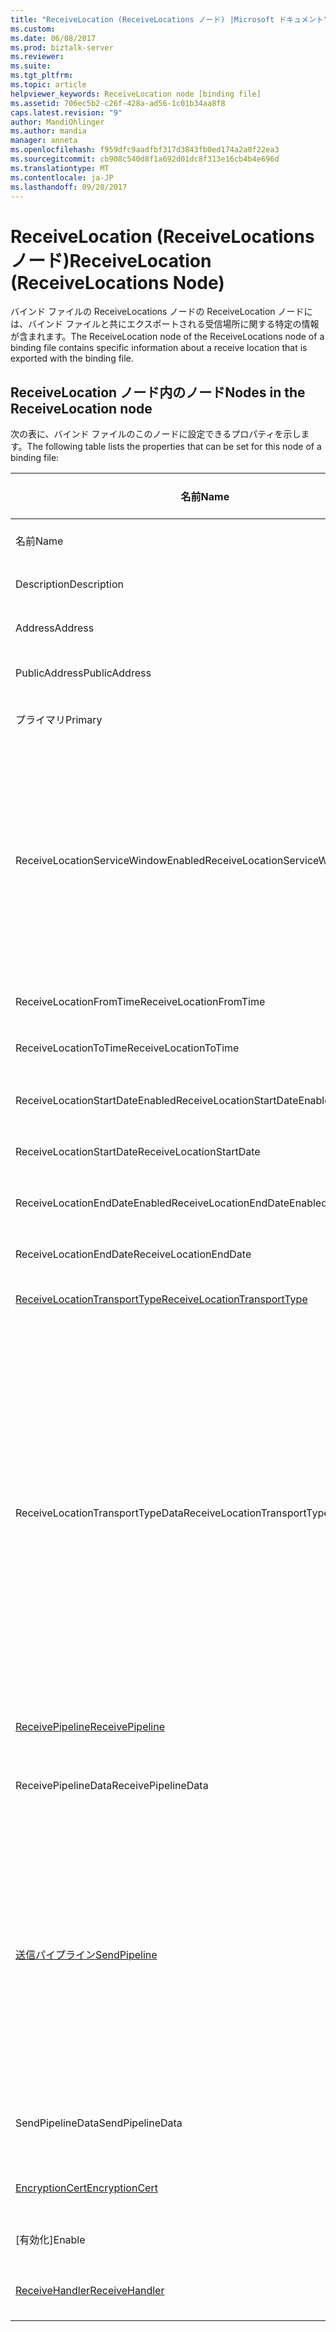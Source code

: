 ```yaml
---
title: "ReceiveLocation (ReceiveLocations ノード) |Microsoft ドキュメント"
ms.custom: 
ms.date: 06/08/2017
ms.prod: biztalk-server
ms.reviewer: 
ms.suite: 
ms.tgt_pltfrm: 
ms.topic: article
helpviewer_keywords: ReceiveLocation node [binding file]
ms.assetid: 706ec5b2-c26f-428a-ad56-1c01b34aa8f8
caps.latest.revision: "9"
author: MandiOhlinger
ms.author: mandia
manager: anneta
ms.openlocfilehash: f959dfc9aadfbf317d3843fb0ed174a2a0f22ea3
ms.sourcegitcommit: cb908c540d8f1a692d01dc8f313e16cb4b4e696d
ms.translationtype: MT
ms.contentlocale: ja-JP
ms.lasthandoff: 09/20/2017
---
```

# <a name="receivelocation-receivelocations-node"></a><span data-ttu-id="ab798-102">ReceiveLocation (ReceiveLocations ノード)</span><span class="sxs-lookup"><span data-stu-id="ab798-102">ReceiveLocation (ReceiveLocations Node)</span></span>
<span data-ttu-id="ab798-103">バインド ファイルの ReceiveLocations ノードの ReceiveLocation ノードには、バインド ファイルと共にエクスポートされる受信場所に関する特定の情報が含まれます。</span><span class="sxs-lookup"><span data-stu-id="ab798-103">The ReceiveLocation node of the ReceiveLocations node of a binding file contains specific information about a receive location that is exported with the binding file.</span></span>  
  
## <a name="nodes-in-the-receivelocation-node"></a><span data-ttu-id="ab798-104">ReceiveLocation ノード内のノード</span><span class="sxs-lookup"><span data-stu-id="ab798-104">Nodes in the ReceiveLocation node</span></span>  
 <span data-ttu-id="ab798-105">次の表に、バインド ファイルのこのノードに設定できるプロパティを示します。</span><span class="sxs-lookup"><span data-stu-id="ab798-105">The following table lists the properties that can be set for this node of a binding file:</span></span>  
  
|<span data-ttu-id="ab798-106">**名前**</span><span class="sxs-lookup"><span data-stu-id="ab798-106">**Name**</span></span>|<span data-ttu-id="ab798-107">**ノード型**</span><span class="sxs-lookup"><span data-stu-id="ab798-107">**Node Type**</span></span>|<span data-ttu-id="ab798-108">**データ型**</span><span class="sxs-lookup"><span data-stu-id="ab798-108">**Data Type**</span></span>|<span data-ttu-id="ab798-109">**Description**</span><span class="sxs-lookup"><span data-stu-id="ab798-109">**Description**</span></span>|<span data-ttu-id="ab798-110">**制限**</span><span class="sxs-lookup"><span data-stu-id="ab798-110">**Restrictions**</span></span>|<span data-ttu-id="ab798-111">**コメント**</span><span class="sxs-lookup"><span data-stu-id="ab798-111">**Comments**</span></span>|  
|--------------|-------------------|-------------------|---------------------|----------------------|------------------|  
|<span data-ttu-id="ab798-112">名前</span><span class="sxs-lookup"><span data-stu-id="ab798-112">Name</span></span>|<span data-ttu-id="ab798-113">属性</span><span class="sxs-lookup"><span data-stu-id="ab798-113">Attribute</span></span>|<span data-ttu-id="ab798-114">xs:string</span><span class="sxs-lookup"><span data-stu-id="ab798-114">xs:string</span></span>|<span data-ttu-id="ab798-115">受信場所の名前を指定します。</span><span class="sxs-lookup"><span data-stu-id="ab798-115">Specifies the name of the receive location.</span></span>|<span data-ttu-id="ab798-116">任意</span><span class="sxs-lookup"><span data-stu-id="ab798-116">Not required</span></span>|<span data-ttu-id="ab798-117">既定値: 空</span><span class="sxs-lookup"><span data-stu-id="ab798-117">Default value: empty</span></span>|  
|<span data-ttu-id="ab798-118">Description</span><span class="sxs-lookup"><span data-stu-id="ab798-118">Description</span></span>|<span data-ttu-id="ab798-119">要素</span><span class="sxs-lookup"><span data-stu-id="ab798-119">Element</span></span>|<span data-ttu-id="ab798-120">xs:string</span><span class="sxs-lookup"><span data-stu-id="ab798-120">xs:string</span></span>|<span data-ttu-id="ab798-121">受信場所の説明を指定します。</span><span class="sxs-lookup"><span data-stu-id="ab798-121">Specifies a description for the receive location.</span></span>|<span data-ttu-id="ab798-122">必須</span><span class="sxs-lookup"><span data-stu-id="ab798-122">Required</span></span>|<span data-ttu-id="ab798-123">既定値: 空</span><span class="sxs-lookup"><span data-stu-id="ab798-123">Default value: empty</span></span>|  
|<span data-ttu-id="ab798-124">Address</span><span class="sxs-lookup"><span data-stu-id="ab798-124">Address</span></span>|<span data-ttu-id="ab798-125">要素</span><span class="sxs-lookup"><span data-stu-id="ab798-125">Element</span></span>|<span data-ttu-id="ab798-126">xs:string</span><span class="sxs-lookup"><span data-stu-id="ab798-126">xs:string</span></span>|<span data-ttu-id="ab798-127">受信場所のアドレスを指定します。</span><span class="sxs-lookup"><span data-stu-id="ab798-127">Specifies the address of the receive location.</span></span>|<span data-ttu-id="ab798-128">必須</span><span class="sxs-lookup"><span data-stu-id="ab798-128">Required</span></span>|<span data-ttu-id="ab798-129">既定値: 空</span><span class="sxs-lookup"><span data-stu-id="ab798-129">Default value: empty</span></span>|  
|<span data-ttu-id="ab798-130">PublicAddress</span><span class="sxs-lookup"><span data-stu-id="ab798-130">PublicAddress</span></span>|<span data-ttu-id="ab798-131">要素</span><span class="sxs-lookup"><span data-stu-id="ab798-131">Element</span></span>|<span data-ttu-id="ab798-132">xs:string</span><span class="sxs-lookup"><span data-stu-id="ab798-132">xs:string</span></span>|<span data-ttu-id="ab798-133">受信場所のパブリック アドレスを指定します。</span><span class="sxs-lookup"><span data-stu-id="ab798-133">Specifies the public address of the receive location.</span></span>|<span data-ttu-id="ab798-134">任意</span><span class="sxs-lookup"><span data-stu-id="ab798-134">Not required</span></span>|<span data-ttu-id="ab798-135">既定値: 空</span><span class="sxs-lookup"><span data-stu-id="ab798-135">Default value: empty</span></span>|  
|<span data-ttu-id="ab798-136">プライマリ</span><span class="sxs-lookup"><span data-stu-id="ab798-136">Primary</span></span>|<span data-ttu-id="ab798-137">要素</span><span class="sxs-lookup"><span data-stu-id="ab798-137">Element</span></span>|<span data-ttu-id="ab798-138">xs:boolean</span><span class="sxs-lookup"><span data-stu-id="ab798-138">xs:boolean</span></span>|<span data-ttu-id="ab798-139">受信場所がプライマリかどうかを指定します。</span><span class="sxs-lookup"><span data-stu-id="ab798-139">Specifies whether the receive location is primary.</span></span>|<span data-ttu-id="ab798-140">必須</span><span class="sxs-lookup"><span data-stu-id="ab798-140">Required</span></span>|<span data-ttu-id="ab798-141">既定値: なし</span><span class="sxs-lookup"><span data-stu-id="ab798-141">Default value: none</span></span>|  
|<span data-ttu-id="ab798-142">ReceiveLocationServiceWindowEnabled</span><span class="sxs-lookup"><span data-stu-id="ab798-142">ReceiveLocationServiceWindowEnabled</span></span>|<span data-ttu-id="ab798-143">要素</span><span class="sxs-lookup"><span data-stu-id="ab798-143">Element</span></span>|<span data-ttu-id="ab798-144">xs:boolean</span><span class="sxs-lookup"><span data-stu-id="ab798-144">xs:boolean</span></span>|<span data-ttu-id="ab798-145">サービス時間帯が有効であるかどうかを指定します。</span><span class="sxs-lookup"><span data-stu-id="ab798-145">Specifies whether the service window is enabled.</span></span>|<span data-ttu-id="ab798-146">必須</span><span class="sxs-lookup"><span data-stu-id="ab798-146">Required</span></span>|<span data-ttu-id="ab798-147">既定値: なし</span><span class="sxs-lookup"><span data-stu-id="ab798-147">Default value: none</span></span><br /><br /> <span data-ttu-id="ab798-148">指定**true**サービス時間帯が有効である場合はそれ以外の場合、指定**false を指定します。**</span><span class="sxs-lookup"><span data-stu-id="ab798-148">Specify **true** if the service window is enabled; otherwise, specify **false.**</span></span>|  
|<span data-ttu-id="ab798-149">ReceiveLocationFromTime</span><span class="sxs-lookup"><span data-stu-id="ab798-149">ReceiveLocationFromTime</span></span>|<span data-ttu-id="ab798-150">要素</span><span class="sxs-lookup"><span data-stu-id="ab798-150">Element</span></span>|<span data-ttu-id="ab798-151">xs:dateTime</span><span class="sxs-lookup"><span data-stu-id="ab798-151">xs:dateTime</span></span>|<span data-ttu-id="ab798-152">サービス時間帯の開始時刻を指定します。</span><span class="sxs-lookup"><span data-stu-id="ab798-152">Specifies the start time of the service window.</span></span>|<span data-ttu-id="ab798-153">必須</span><span class="sxs-lookup"><span data-stu-id="ab798-153">Required</span></span>|<span data-ttu-id="ab798-154">既定値: なし</span><span class="sxs-lookup"><span data-stu-id="ab798-154">Default value: none</span></span>|  
|<span data-ttu-id="ab798-155">ReceiveLocationToTime</span><span class="sxs-lookup"><span data-stu-id="ab798-155">ReceiveLocationToTime</span></span>|<span data-ttu-id="ab798-156">要素</span><span class="sxs-lookup"><span data-stu-id="ab798-156">Element</span></span>|<span data-ttu-id="ab798-157">xs:dateTime</span><span class="sxs-lookup"><span data-stu-id="ab798-157">xs:dateTime</span></span>|<span data-ttu-id="ab798-158">サービス時間帯の終了時刻を指定します。</span><span class="sxs-lookup"><span data-stu-id="ab798-158">Specifies the end time of the service window.</span></span>|<span data-ttu-id="ab798-159">必須</span><span class="sxs-lookup"><span data-stu-id="ab798-159">Required</span></span>|<span data-ttu-id="ab798-160">既定値: なし</span><span class="sxs-lookup"><span data-stu-id="ab798-160">Default value: none</span></span>|  
|<span data-ttu-id="ab798-161">ReceiveLocationStartDateEnabled</span><span class="sxs-lookup"><span data-stu-id="ab798-161">ReceiveLocationStartDateEnabled</span></span>|<span data-ttu-id="ab798-162">要素</span><span class="sxs-lookup"><span data-stu-id="ab798-162">Element</span></span>|<span data-ttu-id="ab798-163">xs:boolean</span><span class="sxs-lookup"><span data-stu-id="ab798-163">xs:boolean</span></span>|<span data-ttu-id="ab798-164">サービス時間帯の開始日が有効かどうかを指定します。</span><span class="sxs-lookup"><span data-stu-id="ab798-164">Specifies whether the start date for the service window is enabled.</span></span>|<span data-ttu-id="ab798-165">必須</span><span class="sxs-lookup"><span data-stu-id="ab798-165">Required</span></span>|<span data-ttu-id="ab798-166">既定値: なし</span><span class="sxs-lookup"><span data-stu-id="ab798-166">Default value: none</span></span>|  
|<span data-ttu-id="ab798-167">ReceiveLocationStartDate</span><span class="sxs-lookup"><span data-stu-id="ab798-167">ReceiveLocationStartDate</span></span>|<span data-ttu-id="ab798-168">要素</span><span class="sxs-lookup"><span data-stu-id="ab798-168">Element</span></span>|<span data-ttu-id="ab798-169">xs:dateTime</span><span class="sxs-lookup"><span data-stu-id="ab798-169">xs:dateTime</span></span>|<span data-ttu-id="ab798-170">サービス時間帯の開始日を指定します。</span><span class="sxs-lookup"><span data-stu-id="ab798-170">Specifies the start date of the service window.</span></span>|<span data-ttu-id="ab798-171">必須</span><span class="sxs-lookup"><span data-stu-id="ab798-171">Required</span></span>|<span data-ttu-id="ab798-172">既定値: なし</span><span class="sxs-lookup"><span data-stu-id="ab798-172">Default value: none</span></span>|  
|<span data-ttu-id="ab798-173">ReceiveLocationEndDateEnabled</span><span class="sxs-lookup"><span data-stu-id="ab798-173">ReceiveLocationEndDateEnabled</span></span>|<span data-ttu-id="ab798-174">要素</span><span class="sxs-lookup"><span data-stu-id="ab798-174">Element</span></span>|<span data-ttu-id="ab798-175">xs:boolean</span><span class="sxs-lookup"><span data-stu-id="ab798-175">xs:boolean</span></span>|<span data-ttu-id="ab798-176">サービス時間帯の終了日が有効かどうかを指定します。</span><span class="sxs-lookup"><span data-stu-id="ab798-176">Specifies whether the end date for the service window is enabled.</span></span>|<span data-ttu-id="ab798-177">必須</span><span class="sxs-lookup"><span data-stu-id="ab798-177">Required</span></span>|<span data-ttu-id="ab798-178">既定値: なし</span><span class="sxs-lookup"><span data-stu-id="ab798-178">Default value: none</span></span>|  
|<span data-ttu-id="ab798-179">ReceiveLocationEndDate</span><span class="sxs-lookup"><span data-stu-id="ab798-179">ReceiveLocationEndDate</span></span>|<span data-ttu-id="ab798-180">要素</span><span class="sxs-lookup"><span data-stu-id="ab798-180">Element</span></span>|<span data-ttu-id="ab798-181">xs:dateTime</span><span class="sxs-lookup"><span data-stu-id="ab798-181">xs:dateTime</span></span>|<span data-ttu-id="ab798-182">サービス時間帯の終了日を指定します。</span><span class="sxs-lookup"><span data-stu-id="ab798-182">Specifies the end date of the service window.</span></span>|<span data-ttu-id="ab798-183">必須</span><span class="sxs-lookup"><span data-stu-id="ab798-183">Required</span></span>|<span data-ttu-id="ab798-184">既定値: なし</span><span class="sxs-lookup"><span data-stu-id="ab798-184">Default value: none</span></span>|  
|[<span data-ttu-id="ab798-185">ReceiveLocationTransportType</span><span class="sxs-lookup"><span data-stu-id="ab798-185">ReceiveLocationTransportType</span></span>](../core/receivelocationtransporttype-receivelocation-node.md)|<span data-ttu-id="ab798-186">レコード</span><span class="sxs-lookup"><span data-stu-id="ab798-186">Record</span></span>|<span data-ttu-id="ab798-187">ProtocolType (ComplexType)</span><span class="sxs-lookup"><span data-stu-id="ab798-187">ProtocolType (ComplexType)</span></span>|<span data-ttu-id="ab798-188">この受信場所のトランスポートの種類を指定します。</span><span class="sxs-lookup"><span data-stu-id="ab798-188">Specifies the transport type for this receive location</span></span>|<span data-ttu-id="ab798-189">必須</span><span class="sxs-lookup"><span data-stu-id="ab798-189">Required</span></span>|<span data-ttu-id="ab798-190">既定値: なし</span><span class="sxs-lookup"><span data-stu-id="ab798-190">Default value: none</span></span>|  
|<span data-ttu-id="ab798-191">ReceiveLocationTransportTypeData</span><span class="sxs-lookup"><span data-stu-id="ab798-191">ReceiveLocationTransportTypeData</span></span>|<span data-ttu-id="ab798-192">要素</span><span class="sxs-lookup"><span data-stu-id="ab798-192">Element</span></span>|<span data-ttu-id="ab798-193">xs:string</span><span class="sxs-lookup"><span data-stu-id="ab798-193">xs:string</span></span>|<span data-ttu-id="ab798-194">受信場所のトランスポートの種類のプロパティを指定します。</span><span class="sxs-lookup"><span data-stu-id="ab798-194">Specifies the transport type properties for the receive location.</span></span>|<span data-ttu-id="ab798-195">任意</span><span class="sxs-lookup"><span data-stu-id="ab798-195">Not required</span></span>|<span data-ttu-id="ab798-196">既定値: 空</span><span class="sxs-lookup"><span data-stu-id="ab798-196">Default value: empty</span></span><br /><br /> <span data-ttu-id="ab798-197">参照してください[統合 BizTalk アダプターの構成プロパティ](../core/configuration-properties-for-integrated-biztalk-adapters.md)アダプター特定プロパティについては、この文字列に格納できます。</span><span class="sxs-lookup"><span data-stu-id="ab798-197">See [Configuration Properties for Integrated BizTalk Adapters](../core/configuration-properties-for-integrated-biztalk-adapters.md) for adapter specific information about the properties that can be stored in this string.</span></span>|  
|[<span data-ttu-id="ab798-198">ReceivePipeline</span><span class="sxs-lookup"><span data-stu-id="ab798-198">ReceivePipeline</span></span>](../core/receivepipeline-receivelocation-node.md)|<span data-ttu-id="ab798-199">レコード</span><span class="sxs-lookup"><span data-stu-id="ab798-199">Record</span></span>|<span data-ttu-id="ab798-200">PipelineRef (ComplexType)</span><span class="sxs-lookup"><span data-stu-id="ab798-200">PipelineRef (ComplexType)</span></span>|<span data-ttu-id="ab798-201">受信場所の受信パイプラインを指定します。</span><span class="sxs-lookup"><span data-stu-id="ab798-201">Specifies the receive pipeline for the receive location.</span></span>|<span data-ttu-id="ab798-202">必須</span><span class="sxs-lookup"><span data-stu-id="ab798-202">Required</span></span>|<span data-ttu-id="ab798-203">既定値: なし</span><span class="sxs-lookup"><span data-stu-id="ab798-203">Default value: none</span></span>|  
|<span data-ttu-id="ab798-204">ReceivePipelineData</span><span class="sxs-lookup"><span data-stu-id="ab798-204">ReceivePipelineData</span></span>|<span data-ttu-id="ab798-205">要素</span><span class="sxs-lookup"><span data-stu-id="ab798-205">Element</span></span>|<span data-ttu-id="ab798-206">xs:string</span><span class="sxs-lookup"><span data-stu-id="ab798-206">xs:string</span></span>|<span data-ttu-id="ab798-207">この受信場所に使用する受信パイプラインに固有のカスタム構成を指定します。</span><span class="sxs-lookup"><span data-stu-id="ab798-207">Specifies the custom configuration specific to the receive pipeline used for this receive location.</span></span>|<span data-ttu-id="ab798-208">必須</span><span class="sxs-lookup"><span data-stu-id="ab798-208">Required</span></span>|<span data-ttu-id="ab798-209">既定値: 空</span><span class="sxs-lookup"><span data-stu-id="ab798-209">Default value: empty</span></span>|  
|[<span data-ttu-id="ab798-210">送信パイプライン</span><span class="sxs-lookup"><span data-stu-id="ab798-210">SendPipeline</span></span>](../core/sendpipeline-receivelocation-node.md)|<span data-ttu-id="ab798-211">レコード</span><span class="sxs-lookup"><span data-stu-id="ab798-211">Record</span></span>|<span data-ttu-id="ab798-212">PipelineRef (ComplexType)</span><span class="sxs-lookup"><span data-stu-id="ab798-212">PipelineRef (ComplexType)</span></span>|<span data-ttu-id="ab798-213">双方向受信場所の送信パイプラインを指定します。</span><span class="sxs-lookup"><span data-stu-id="ab798-213">Specifies the send pipeline for a two way receive location.</span></span> <span data-ttu-id="ab798-214">**注:**で[!INCLUDE[btsBizTalkServerNoVersion](../includes/btsbiztalkservernoversion-md.md)]パイプライン双方向受信用は指定された受信場所ではなく、受信ポートに送信します。</span><span class="sxs-lookup"><span data-stu-id="ab798-214">**Note:**  In [!INCLUDE[btsBizTalkServerNoVersion](../includes/btsbiztalkservernoversion-md.md)] send pipelines for two-way receives are specified at the receive location rather than at the receive port.</span></span> <span data-ttu-id="ab798-215">バインド ファイルで指定されていない場合、受信場所は、属する受信ポートの送信パイプラインを自動的に継承します。</span><span class="sxs-lookup"><span data-stu-id="ab798-215">Unless otherwise specified in the binding file, a receive location will automatically inherit the send pipeline from the receive port it belongs to.</span></span>|<span data-ttu-id="ab798-216">必須</span><span class="sxs-lookup"><span data-stu-id="ab798-216">Required</span></span>|<span data-ttu-id="ab798-217">既定値: なし</span><span class="sxs-lookup"><span data-stu-id="ab798-217">Default value: none</span></span>|  
|<span data-ttu-id="ab798-218">SendPipelineData</span><span class="sxs-lookup"><span data-stu-id="ab798-218">SendPipelineData</span></span>|<span data-ttu-id="ab798-219">要素</span><span class="sxs-lookup"><span data-stu-id="ab798-219">Element</span></span>|<span data-ttu-id="ab798-220">xs:string</span><span class="sxs-lookup"><span data-stu-id="ab798-220">xs:string</span></span>|<span data-ttu-id="ab798-221">この受信場所に使用する送信パイプラインに固有のカスタム構成を指定します。</span><span class="sxs-lookup"><span data-stu-id="ab798-221">Specifies the custom configuration specific to the send pipeline used for this receive location.</span></span>|<span data-ttu-id="ab798-222">必須</span><span class="sxs-lookup"><span data-stu-id="ab798-222">Required</span></span>|<span data-ttu-id="ab798-223">既定値: 空</span><span class="sxs-lookup"><span data-stu-id="ab798-223">Default value: empty</span></span>|  
|[<span data-ttu-id="ab798-224">EncryptionCert</span><span class="sxs-lookup"><span data-stu-id="ab798-224">EncryptionCert</span></span>](../core/encryptioncert-receivelocation-node.md)|<span data-ttu-id="ab798-225">レコード</span><span class="sxs-lookup"><span data-stu-id="ab798-225">Record</span></span>|<span data-ttu-id="ab798-226">CertificateInfo (ComplexType)</span><span class="sxs-lookup"><span data-stu-id="ab798-226">CertificateInfo (ComplexType)</span></span>|<span data-ttu-id="ab798-227">この受信場所に関連付けられた暗号化証明書を指定します。</span><span class="sxs-lookup"><span data-stu-id="ab798-227">Specifies the encryption certificate associated with the receive location.</span></span>|<span data-ttu-id="ab798-228">任意</span><span class="sxs-lookup"><span data-stu-id="ab798-228">Not required</span></span>|<span data-ttu-id="ab798-229">既定値: なし</span><span class="sxs-lookup"><span data-stu-id="ab798-229">Default value: none</span></span>|  
|<span data-ttu-id="ab798-230">[有効化]</span><span class="sxs-lookup"><span data-stu-id="ab798-230">Enable</span></span>|<span data-ttu-id="ab798-231">要素</span><span class="sxs-lookup"><span data-stu-id="ab798-231">Element</span></span>|<span data-ttu-id="ab798-232">xs:boolean</span><span class="sxs-lookup"><span data-stu-id="ab798-232">xs:boolean</span></span>|<span data-ttu-id="ab798-233">受信場所が有効かどうかを指定します。</span><span class="sxs-lookup"><span data-stu-id="ab798-233">Specifies whether the receive location is enabled or not.</span></span>|<span data-ttu-id="ab798-234">必須</span><span class="sxs-lookup"><span data-stu-id="ab798-234">Required</span></span>|<span data-ttu-id="ab798-235">既定値: なし</span><span class="sxs-lookup"><span data-stu-id="ab798-235">Default value: none</span></span>|  
|[<span data-ttu-id="ab798-236">ReceiveHandler</span><span class="sxs-lookup"><span data-stu-id="ab798-236">ReceiveHandler</span></span>](../core/receivehandler-receivelocation-node.md)|<span data-ttu-id="ab798-237">レコード</span><span class="sxs-lookup"><span data-stu-id="ab798-237">Record</span></span>|<span data-ttu-id="ab798-238">ReceiveHandlerRef (ComplexType)</span><span class="sxs-lookup"><span data-stu-id="ab798-238">ReceiveHandlerRef (ComplexType)</span></span>|<span data-ttu-id="ab798-239">この受信場所で使用する受信ハンドラーを指定します。</span><span class="sxs-lookup"><span data-stu-id="ab798-239">Specifies the receive handler to use for this receive location.</span></span>|<span data-ttu-id="ab798-240">任意</span><span class="sxs-lookup"><span data-stu-id="ab798-240">Not required</span></span>|<span data-ttu-id="ab798-241">既定値: なし</span><span class="sxs-lookup"><span data-stu-id="ab798-241">Default value: none</span></span>|